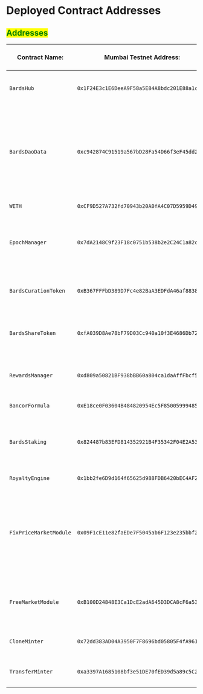 # Deployed Contract Addresses

## <mark style="color:green;">Addresses</mark>

<table data-card-size="large" data-view="cards"><thead><tr><th>Contract Name:</th><th>Mumbai Testnet Address:</th><th>Polygon Mainnet Address:</th><th>Info:</th><th data-hidden data-type="content-ref"></th><th data-hidden data-card-target data-type="content-ref"></th></tr></thead><tbody><tr><td><pre><code>BardsHub
</code></pre></td><td><pre><code>0x1F24E3c1E6DeeA9F58a5E84A8bdc201E88a1cD09
</code></pre></td><td><pre><code>
</code></pre></td><td><pre data-overflow="wrap"><code>The main entry point for the TheBards Protocol
</code></pre></td><td><a href="https://polygonscan.com/address/0x18a29B4F23370e314aB466B879cc4A773Fb9cA1d">https://polygonscan.com/address/0x18a29B4F23370e314aB466B879cc4A773Fb9cA1d</a></td><td><a href="https://mumbai.polygonscan.com/address/0x1F24E3c1E6DeeA9F58a5E84A8bdc201E88a1cD09">https://mumbai.polygonscan.com/address/0x1F24E3c1E6DeeA9F58a5E84A8bdc201E88a1cD09</a></td></tr><tr><td><pre><code>BardsDaoData
</code></pre></td><td><pre><code>0xc942874C91519a567bD28Fa54D66f3eF45dd2f10
</code></pre></td><td><pre><code>
</code></pre></td><td><pre data-overflow="wrap"><code>This contract contains simple data relevant to the bards Dao, such as the module governance address, treasury address and protocol fee BPS.
</code></pre></td><td></td><td><a href="https://mumbai.polygonscan.com/address/0xc942874C91519a567bD28Fa54D66f3eF45dd2f10">https://mumbai.polygonscan.com/address/0xc942874C91519a567bD28Fa54D66f3eF45dd2f10</a></td></tr><tr><td><pre><code>WETH
</code></pre></td><td><pre><code>0xCF9D527A732fd70943b20A0fA4C07D5959D49ACb
</code></pre></td><td><pre><code>
</code></pre></td><td><pre><code>WETH
</code></pre></td><td></td><td><a href="https://mumbai.polygonscan.com/address/0xCF9D527A732fd70943b20A0fA4C07D5959D49ACb">https://mumbai.polygonscan.com/address/0xCF9D527A732fd70943b20A0fA4C07D5959D49ACb</a></td></tr><tr><td><pre><code>EpochManager
</code></pre></td><td><pre><code>0x7dA2148C9f23F18c0751b538b2e2C24C1a82c543
</code></pre></td><td><pre><code>
</code></pre></td><td><pre data-overflow="wrap"><code>Produce epochs based on a number of blocks to coordinate contracts in the protocol.
</code></pre></td><td></td><td><a href="https://mumbai.polygonscan.com/address/0x7dA2148C9f23F18c0751b538b2e2C24C1a82c543">https://mumbai.polygonscan.com/address/0x7dA2148C9f23F18c0751b538b2e2C24C1a82c543</a></td></tr><tr><td><pre><code>BardsCurationToken
</code></pre></td><td><pre><code>0xB367FFFbD389D7Fc4e82BaA3EDFdA46af88386EF
</code></pre></td><td><pre><code>
</code></pre></td><td><pre data-overflow="wrap"><code>This is the implementation of the ERC20 Bards Curation Token.
</code></pre></td><td></td><td><a href="https://mumbai.polygonscan.com/address/0xB367FFFbD389D7Fc4e82BaA3EDFdA46af88386EF">https://mumbai.polygonscan.com/address/0xB367FFFbD389D7Fc4e82BaA3EDFdA46af88386EF</a></td></tr><tr><td><pre><code>BardsShareToken
</code></pre></td><td><pre><code>0xfA039D8Ae78bF79D03Cc940a10f3E4686Db72180
</code></pre></td><td><pre><code>
</code></pre></td><td><pre><code>This is the implementation of the Bards Share ERC20 token.
</code></pre></td><td></td><td><a href="https://mumbai.polygonscan.com/address/0xfA039D8Ae78bF79D03Cc940a10f3E4686Db72180">https://mumbai.polygonscan.com/address/0xfA039D8Ae78bF79D03Cc940a10f3E4686Db72180</a></td></tr><tr><td><pre><code>RewardsManager
</code></pre></td><td><pre><code>0xd809a50821BF938bBB60a804ca1daAffFbcf5931
</code></pre></td><td><pre><code>
</code></pre></td><td><pre data-overflow="wrap"><code>Tracks how inflationary $BARDS rewards should be handed out.
</code></pre></td><td></td><td><a href="https://mumbai.polygonscan.com/address/0xd809a50821BF938bBB60a804ca1daAffFbcf5931">https://mumbai.polygonscan.com/address/0xd809a50821BF938bBB60a804ca1daAffFbcf5931</a></td></tr><tr><td><pre><code>BancorFormula
</code></pre></td><td><pre><code>0xE18ce0F03604B484820954Ec5F8500599948564D
</code></pre></td><td><pre><code>
</code></pre></td><td><pre><code>BancorFormula
</code></pre></td><td></td><td><a href="https://mumbai.polygonscan.com/address/0xE18ce0F03604B484820954Ec5F8500599948564D">https://mumbai.polygonscan.com/address/0xE18ce0F03604B484820954Ec5F8500599948564D</a></td></tr><tr><td><pre><code>BardsStaking
</code></pre></td><td><pre><code>0x824487b83EFD814352921B4F35342F04E2A53864
</code></pre></td><td><pre><code>
</code></pre></td><td><pre data-overflow="wrap"><code>Allows delegator to delegate to curations by staking Bards Curation Tokens.
</code></pre></td><td></td><td><a href="https://mumbai.polygonscan.com/address/0x824487b83EFD814352921B4F35342F04E2A53864">https://mumbai.polygonscan.com/address/0x824487b83EFD814352921B4F35342F04E2A53864</a></td></tr><tr><td><pre><code>RoyaltyEngine
</code></pre></td><td><pre><code>0x1bb2fe6D9d164f65625d988FDB6420bEC4AF2B7f
</code></pre></td><td><pre><code>
</code></pre></td><td><pre><code>RoyaltyEngine
</code></pre></td><td></td><td><a href="https://mumbai.polygonscan.com/address/0x1bb2fe6D9d164f65625d988FDB6420bEC4AF2B7f">https://mumbai.polygonscan.com/address/0x1bb2fe6D9d164f65625d988FDB6420bEC4AF2B7f</a></td></tr><tr><td><pre><code>FixPriceMarketModule
</code></pre></td><td><pre><code>0x09F1cE11e82faEDe7F5045ab6F123e235bbf2f78
</code></pre></td><td><pre><code>
</code></pre></td><td><pre data-overflow="wrap"><code>This module allows sellers to list an owned ERC-721 token for sale for a given price in a given currency, and allows buyers to purchase from those asks.
</code></pre></td><td></td><td><a href="https://mumbai.polygonscan.com/address/0x09F1cE11e82faEDe7F5045ab6F123e235bbf2f78">https://mumbai.polygonscan.com/address/0x09F1cE11e82faEDe7F5045ab6F123e235bbf2f78</a></td></tr><tr><td><pre><code>FreeMarketModule
</code></pre></td><td><pre><code>0xB100D24848E3Ca1DcE2adA645D3DCA8cF6a53394
</code></pre></td><td><pre><code>
</code></pre></td><td><pre data-overflow="wrap"><code>This module allows sellers to list an owned ERC-721 token for sale for free.
</code></pre></td><td></td><td><a href="https://mumbai.polygonscan.com/address/0xB100D24848E3Ca1DcE2adA645D3DCA8cF6a53394">https://mumbai.polygonscan.com/address/0xB100D24848E3Ca1DcE2adA645D3DCA8cF6a53394</a></td></tr><tr><td><pre><code>CloneMinter
</code></pre></td><td><pre><code>0x72dd383AD04A3950F7F8696bd05805F4fA961E5E
</code></pre></td><td><pre><code>
</code></pre></td><td><pre data-overflow="wrap"><code>Minting in the form of cloning.
</code></pre></td><td></td><td><a href="https://mumbai.polygonscan.com/address/0x72dd383AD04A3950F7F8696bd05805F4fA961E5E">https://mumbai.polygonscan.com/address/0x72dd383AD04A3950F7F8696bd05805F4fA961E5E</a></td></tr><tr><td><pre><code>TransferMinter
</code></pre></td><td><pre><code>0xa3397A1685108bf3e51DE70fED39d5a89c5C22Be
</code></pre></td><td><pre><code>
</code></pre></td><td><pre data-overflow="wrap"><code>Minting in the form of transfering.
</code></pre></td><td></td><td><a href="https://mumbai.polygonscan.com/address/0xa3397A1685108bf3e51DE70fED39d5a89c5C22Be">https://mumbai.polygonscan.com/address/0xa3397A1685108bf3e51DE70fED39d5a89c5C22Be</a></td></tr></tbody></table>
